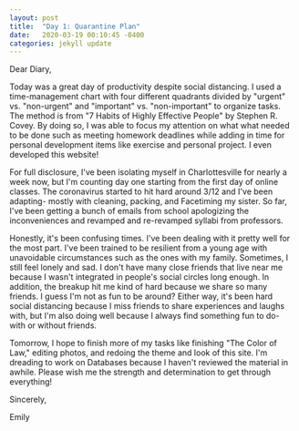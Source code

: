 ```yaml
---
layout: post
title:  "Day 1: Quarantine Plan"
date:   2020-03-19 00:10:45 -0400
categories: jekyll update
---
```


Dear Diary,

Today was a great day of productivity despite social distancing. I used a time-management
chart with four different quadrants divided by "urgent" vs. "non-urgent" and "important"
vs. "non-important" to organize tasks. The method is from "7 Habits of Highly Effective People"
by Stephen R. Covey. By doing so, I was able to focus my attention on what what needed to be done
such as meeting homework deadlines while adding in time for personal development items like
exercise and personal project. I even developed this website! 

For full disclosure, I've been isolating myself in Charlottesville for nearly a week now, 
but I'm counting day one starting from the first day of online classes. The coronavirus
started to hit hard around 3/12 and I've been adapting- mostly with cleaning, packing, 
and Facetiming my sister. So far, I've been getting a bunch of emails from school apologizing 
the inconveniences and revamped and re-revamped syllabi from professors. 

Honestly, it's been confusing times. I've been dealing with it pretty well for the most part.
I've been trained to be resilient from a young age with unavoidable circumstances such as
the ones with my family. Sometimes, I still feel lonely and sad. I don't have many close friends
that live near me because I wasn't integrated in people's social circles long enough. In 
addition, the breakup hit me kind of hard because we share so many friends. I guess I'm not 
as fun to be around? Either way, it's been hard social distancing because I miss friends to
share experiences and laughs with, but I'm also doing well because I always find something fun 
to do- with or without friends.

Tomorrow, I hope to finish more of my tasks like finishing "The Color of Law," editing photos, and
redoing the theme and look of this site. I'm dreading to work on Databases because I haven't 
reviewed the material in awhile. Please wish me the strength and determination to get through
everything!

Sincerely,

Emily